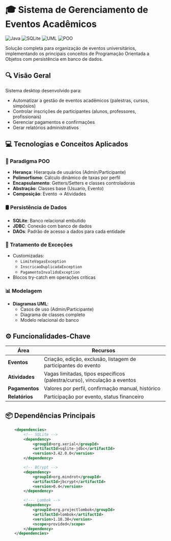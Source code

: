 # 🎓 Sistema de Gerenciamento de Eventos Acadêmicos

![Java](https://img.shields.io/badge/Java-17%2B-orange)
![SQLite](https://img.shields.io/badge/SQLite-3-blue)
![UML](https://img.shields.io/badge/UML-Diagramas-9cf)
![POO](https://img.shields.io/badge/POO-Avançado-success)

Solução completa para organização de eventos universitários, implementando os principais conceitos de Programação Orientada a Objetos com persistência em banco de dados.

## 🔍 Visão Geral

Sistema desktop desenvolvido para:

- Automatizar a gestão de eventos acadêmicos (palestras, cursos, simpósios)
- Controlar inscrições de participantes (alunos, professores, profissionais)
- Gerenciar pagamentos e confirmações
- Gerar relatórios administrativos

## 💻 Tecnologias e Conceitos Aplicados

### 🧠 Paradigma POO

- **Herança**: Hierarquia de usuários (Admin/Participante)
- **Polimorfismo**: Cálculo dinâmico de taxas por perfil
- **Encapsulamento**: Getters/Setters e classes controladoras
- **Abstração**: Classes base (Usuario, Evento)
- **Composição**: Evento → Atividades

### 🛢️ Persistência de Dados

- **SQLite**: Banco relacional embutido
- **JDBC**: Conexão com banco de dados
- **DAOs**: Padrão de acesso a dados para cada entidade

### 🚨 Tratamento de Exceções

- Customizadas:
  - `LimiteVagasException`
  - `InscricaoDuplicadaException`
  - `PagamentoInvalidoException`
- Blocos try-catch em operações críticas

### 📊 Modelagem

- **Diagramas UML**:
  - Casos de uso (Admin/Participante)
  - Diagrama de classes completo
  - Modelo relacional do banco

## ⚙️ Funcionalidades-Chave

| Área           | Recursos                                                                  |
| -------------- | ------------------------------------------------------------------------- |
| **Eventos**    | Criação, edição, exclusão, listagem de participantes do evento            |
| **Atividades** | Vagas limitadas, tipos específicos (palestra/curso), vinculação a eventos |
| **Pagamentos** | Valores por perfil, confirmação manual, histórico                         |
| **Relatórios** | Participação por evento, status financeiro                                |

## 📦 Dependências Principais

```xml
    <dependencies>
        <!-- SQLite -->
        <dependency>
            <groupId>org.xerial</groupId>
            <artifactId>sqlite-jdbc</artifactId>
            <version>3.42.0.0</version>
        </dependency>

        <!-- BCrypt -->
        <dependency>
            <groupId>org.mindrot</groupId>
            <artifactId>jbcrypt</artifactId>
            <version>0.4</version>
        </dependency>

        <!--- Lombok -->
       	<dependency>
            <groupId>org.projectlombok</groupId>
            <artifactId>lombok</artifactId>
            <version>1.18.38</version>
            <scope>provided</scope>
	    </dependency>
    </dependencies>
```
